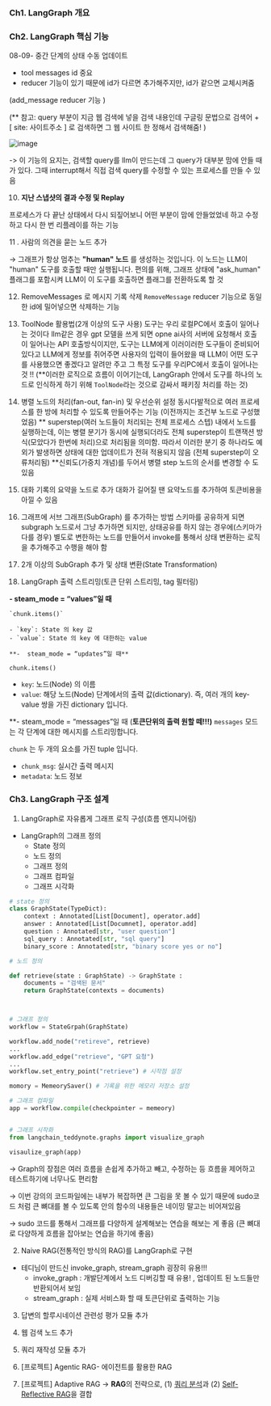 ### Ch1. LangGraph 개요

### Ch2. LangGraph 핵심 기능

08-09- 중간 단계의 상태 수동 업데이트 

- tool messages id 중요
- reducer 기능이 있기 때문에 id가 다르면 추가해주지만, id가 같으면 교체시켜줌

(add_message reducer 기능 )

(** 참고: query 부분이 지금 웹 검색에 넣을 검색 내용인데 구글링 문법으로 검색어 + [ site: 사이트주소 ] 로 검색하면 그 웹 사이트 한 정해서 검색해줌! )

![image](https://github.com/user-attachments/assets/81a7ebce-06a5-4f35-afa6-cb5daf3fe7d8)

-> 이 기능의 요지는, 검색할 query를 llm이 만드는데 그 query가 대부분 맘에 안들 때가 있다. 그때 interrupt해서 직접 검색 query를  수정할 수 있는 프로세스를 만들 수 있음

10. **지난 스냅샷의 결과 수정 및 Replay**

프로세스가 다 끝난 상태에서 다시 되짚어보니 어떤 부분이 맘에 안들었었네 하고 수정하고 다시 한 번 리플레이를 하는 기능 

11 . 사람의 의견을 묻는 노드 추가

→ 그래프가 항상 멈추는 **"human" 노드** 를 생성하는 것입니다. 이 노드는 LLM이 "human" 도구를 호출할 때만 실행됩니다. 편의를 위해, 그래프 상태에 "ask_human" 플래그를 포함시켜 LLM이 이 도구를 호출하면 플래그를 전환하도록 할 것

12. RemoveMessages 로 메시지 기록 삭제
`RemoveMessage` reducer 기능으로 동일한 id에 밀어넣으면 삭제하는 기능 

13. ToolNode 활용법(2개 이상의 도구 사용)
도구는 우리 로컬PC에서 호출이 일어나는 것이다 
llm같은 경우 gpt 모델을 쓰게 되면 opne ai사의 서버에 요청해서 호출이 일어나는 API 호출방식이지만, 도구는 LLM에게 이러이러한 도구들이 준비되어 있다고 LLM에게 정보를 쥐어주면 사용자의 입력이 들어왔을 때 LLM이 어떤 도구를 사용했으면 좋겠다고 알려만 주고 그 특정 도구를 우리PC에서 호출이 일어나는 것 !! 
 (**이러한 로직으로  흐름이 이어기는데, LangGraph 안에서 도구를 하나의 노드로 인식하게 하기 위해 `ToolNode`라는 것으로 감싸서 패키징 처리를  하는 것)

14.  병렬 노드의 처리(fan-out, fan-in) 및 우선순위 설정
동시다발적으로 여러 프로세스를 한 방에 처리할 수 있도록 만들어주는 기능 (이전까지는 조건부 노드로 구성했었음) 
** superstep(여러 노드들이 처리되는 전체 프로세스 스텝) 내에서 노드를 실행하는데, 이는 병렬 분기가 동시에 실행되더라도 전체 superstep이 트랜잭션 방식(모았다가 한번에 처리)으로 처리됨을 의미함. 따라서 이러한 분기 중 하나라도 예외가 발생하면 상태에 대한 업데이트가 전혀 적용되지 않음 (전체 superstep이 오류처리됨)
**신뢰도(가중치 개념)를 두어서 병렬 step 노드의 순서를 변경할 수 도 있음 

15.  대화 기록의 요약을 노드로 추가
대화가 길어질 땐 요약노드를 추가하여 토큰비용을 아낄 수 있음 

16. 그래프에 서브 그래프(SubGraph) 를 추가하는 방법
스키마를 공유하게 되면 subgraph 노드로서 그냥 추가하면 되지만, 상태공유를 하지 않는 경우에(스키마가 다를 경우) 별도로 변한하는 노드를 만들어서 invoke를 통해서 상태 변환하는 로직을 추가해주고 수행을 해야  함 
 
17. 2개 이상의 SubGraph 추가 및 상태 변환(State Transformation)

18.  LangGraph 출력 스트리밍(토큰 단위 스트리밍, tag 필터링)

**- steam_mode = “values”일 때** 
    
    `chunk.items()`
    
    - `key`: State 의 key 값
    - `value`: State 의 key 에 대한하는 value

    **-  steam_mode = “updates”일 때** 

`chunk.items()`

- `key`: 노드(Node) 의 이름
- `value`: 해당 노드(Node) 단계에서의 출력 값(dictionary). 즉, 여러 개의 key-value 쌍을 가진 dictionary 입니다.

**- steam_mode = “messages”일 때 (**토큰단위의 출력 원할 떼!!!)**
`messages` 모드는 각 단계에 대한 메시지를 스트리밍합니다.

`chunk` 는 두 개의 요소를 가진 tuple 입니다.

- `chunk_msg`: 실시간 출력 메시지
- `metadata`: 노드 정보

### Ch3. LangGraph 구조 설계

01. LangGraph로 자유롭게 그래프 로직 구성(흐름 엔지니어링) 

- LangGraph의 그래프 정의
    - State 정의
    - 노드 정의
    - 그래프 정의
    - 그래프 컴파일
    - 그래프 시각화
```python
# state 정의
class GraphState(TypeDict):
	context : Annotated[List[Document], operator.add]
	answer : Annotated[List[Documnet], operator.add]
	question : Annotated[str, "user question"]
	sql_query : Annotated[str, "sql query"]
	binary_score : Annotated[str, "binary score yes or no"]

# 노드 정의 

def retrieve(state : GraphState) -> GraphState : 
	documents = "검색된 문서" 
	return GraphState(contexts = documents)



# 그래프 정의 
workflow = StateGrpah(GraphState)

workflow.add_node("retireve", retrieve)
...
workflow.add_edge("retrieve", "GPT 요청")
...
workflow.set_entry_point("retrieve") # 시작점 설정

momory = MemeorySaver() # 기록을 위한 메모리 저장소 설정 

# 그래프 컴파일 
app = workflow.compile(checkpointer = memeory)  


# 그래프 시작화 
from langchain_teddynote.graphs import visualize_graph

visaulize_graph(app)
```
→ Graph의 장점은 여러 흐름을 손쉽게 추가하고 빼고, 수정하는 등 흐름을 제어하고 테스트하기에 너무나도 편리함

→ 이번 강의의 코드파일에는 내부가 복잡하면 큰 그림을 못 볼 수 있기 때문에 sudo코드 처럼 큰 뼈대를 볼 수 있도록 안의 함수의 내용들은 네이밍 말고는 비어져있음 

→ sudo 코드를 통해서 그래프를 다양하게 설계해보는 연습을 해보는 게 좋음 (큰 뼈대로 다양하게 흐름을 잡아보는 연습을 하기에 좋음)

02.  Naive RAG(전통적인 방식의 RAG)를 LangGraph로 구현 

- 테디님이 만드신 invoke_graph, stream_graph 굉장히 유용!!!
    - invoke_graph : 개발단계에서 노드 디버깅할 때 유용! , 업데이트 된 노드들만 반환되어서 보임
    - stream_graph : 실제 서비스화 할 때 토큰단위로 출력하는 기능

03. 답변의 할루시네이션 관련성 평가 모듈 추가 

04. 웹 검색 노드 추가 

05. 쿼리 재작성 모듈 추가 

06. [프로젝트] Agentic RAG- 에이전트를 활용한 RAG

07. [프로젝트] Adaptive RAG
→ **RAG**의 전략으로, (1) [쿼리 분석](https://blog.langchain.dev/query-construction/)과 (2) [Self-Reflective RAG](https://blog.langchain.dev/agentic-rag-with-langgraph/)을 결합
